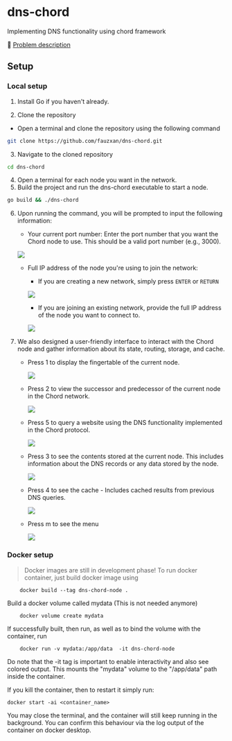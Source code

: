 # dns-chord
Implementing DNS functionality using chord framework

🚀 [Problem description](https://github.com/fauzxan/dns-chord/blob/main/documentation/problem-description.md)

## Setup

### Local setup
1. Install Go if you haven't already.

2. Clone the repository
- Open a terminal and clone the repository using the following command
```bash
git clone https://github.com/fauzxan/dns-chord.git
```
3. Navigate to the cloned repository
```bash
cd dns-chord
```
4. Open a terminal for each node you want in the network.
5. Build the project and run the dns-chord executable to start a node.
```bash
go build && ./dns-chord
```
6. Upon running the command, you will be prompted to input the following information:
    - Your current port number: Enter the port number that you want the Chord node to use. This should be a valid port number (e.g., 3000).  

    ![](gifs/1.gif)
    - Full IP address of the node you're using to join the network:
        - If you are creating a new network, simply press `ENTER` or `RETURN`  

        ![](gifs/2.gif)
        - If you are joining an existing network, provide the full IP address of the node you want to connect to.  

        ![](gifs/3.gif)
7. We also designed a user-friendly interface to interact with the Chord node and gather information about its state, routing, storage, and cache.  

    - Press 1 to display the fingertable of the current node.  

        ![](gifs/4.gif)
    - Press 2 to view the successor and predecessor of the current node in the Chord network.  

        ![](gifs/5.gif)
    - Press 5 to query a website using the DNS functionality implemented in the Chord protocol.  

        ![](gifs/6.gif)
    - Press 3 to see the contents stored at the current node. This includes information about the DNS records or any data stored by the node.  

        ![](gifs/7.gif)
    - Press 4 to see the cache - Includes cached results from previous DNS queries.  

        ![](gifs/8.gif)
    - Press m to see the menu  

        ![](gifs/9.gif)


### Docker setup
> Docker images are still in development phase!
To run docker container, just build docker image using 

```shell
    docker build --tag dns-chord-node .
```

Build a docker volume called mydata (This is not needed anymore)
```shell
    docker volume create mydata
```

If successfully built, then run, as well as to bind the volume with the container, run 

```shell
    docker run -v mydata:/app/data  -it dns-chord-node
```
Do note that the -it tag is important to enable interactivity and also see colored output.
This mounts the "mydata" volume to the "/app/data" path inside the container.

If you kill the container, then to restart it simply run:
```
docker start -ai <container_name>
```
You may close the terminal, and the container will still keep running in the background. You can confirm this behaviour via the log output of the container on docker desktop. 
